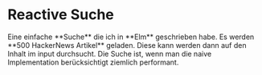 # Reactive Suche

<div class="searchExample"></div>
<script>
  console.log(Elm.SearchExample)
</script>

<notes>
Eine einfache **Suche** die ich in **Elm** geschrieben habe. Es werden **500 HackerNews Artikel** geladen. Diese kann werden dann auf den Inhalt im input durchsucht. Die Suche ist, wenn man die naive Implementation berücksichtigt ziemlich performant.
</notes>


